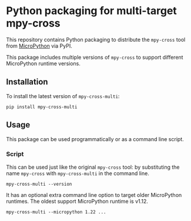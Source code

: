 # Python packaging for multi-target mpy-cross

This repository contains Python packaging to distribute the `mpy-cross` tool
from [MicroPython](https://github.com/micropython/micropython) via PyPI.

This package includes multiple versions of `mpy-cross` to support different
MicroPython runtime versions.

## Installation

To install the latest version of `mpy-cross-multi`:

    pip install mpy-cross-multi

## Usage

This package can be used programmatically or as a command line script.

### Script

This can be used just like the original `mpy-cross` tool: by substituting
the name `mpy-cross` with `mpy-cross-multi` in the command line.

    mpy-cross-multi --version

It has an optional extra command line option to target older MicroPython
runtimes. The oldest support MicroPython runtime is v1.12.

    mpy-cross-multi --micropython 1.22 ...

